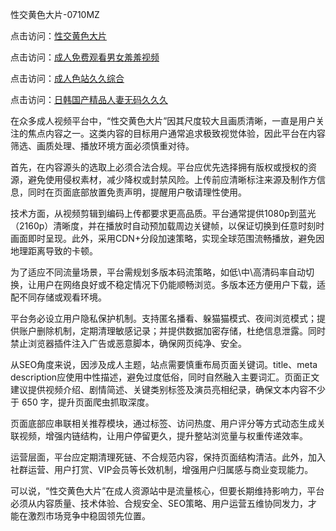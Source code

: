 性交黄色大片-0710MZ

点击访问：<a href="https://heiliaoja6s9v.pages.dev">性交黄色大片</a>

点击访问：<a href="https://heiliaowz4ur.pages.dev">成人免费观看男女羞羞视频</a>

点击访问：<a href="https://heiliaoe8ajia.pages.dev">成人色站久久综合</a>

点击访问：<a href="https://heiliaowt0d7p.pages.dev">日韩国产精品人妻无码久久久</a>

在众多成人视频平台中，“性交黄色大片”因其尺度较大且画质清晰，一直是用户关注的焦点内容之一。这类内容的目标用户通常追求极致视觉体验，因此平台在内容筛选、画质处理、播放环境方面必须慎重对待。

首先，在内容源头的选取上必须合法合规。平台应优先选择拥有版权或授权的资源，避免使用侵权素材，减少降权或封禁风险。上传前应清晰标注来源及制作方信息，同时在页面底部放置免责声明，提醒用户敬请理性使用。

技术方面，从视频剪辑到编码上传都要求更高品质。平台通常提供1080p到蓝光（2160p）清晰度，并在播放时自动预加载周边关键帧，以保证切换到任意时刻时画面即时呈现。此外，采用CDN+分段加速策略，实现全球范围流畅播放，避免因地理距离导致的卡顿。

为了适应不同流量场景，平台需规划多版本码流策略，如低\中\高清码率自动切换，让用户在网络良好或不稳定情况下仍能顺畅浏览。多版本还方便用户下载，适配不同存储或观看环境。

平台务必设立用户隐私保护机制。支持匿名播看、躲猫猫模式、夜间浏览模式；提供账户删除机制，定期清理敏感记录；并提供数据加密存储，杜绝信息泄露。同时禁止浏览器插件注入广告或恶意脚本，确保网页纯净、安全。

从SEO角度来说，因涉及成人主题，站点需要慎重布局页面关键词。title、meta description应使用中性描述，避免过度低俗，同时自然融入主要词汇。页面正文建议提供视频介绍、剧情简述、关键类别标签及演员亮相纪录，确保文本内容不少于 650 字，提升页面爬虫抓取深度。

页面底部应串联相关推荐模块，通过标签、访问热度、用户评分等方式动态生成关联视频，增强内链结构，让用户停留更久，提升整站浏览量与权重传递效率。

运营层面，平台应定期清理死链、不合规范内容，保持页面结构清洁。此外，加入社群运营、用户打赏、VIP会员等长效机制，增强用户归属感与商业变现能力。

可以说，“性交黄色大片”在成人资源站中是流量核心，但要长期维持影响力，平台必须从内容质量、技术体验、合规安全、SEO策略、用户运营五维协同发力，才能在激烈市场竞争中稳固领先位置。

<span style="display:none;">[Canonical link](https://github.com/uhh295345/ribennn7602 )</span>
